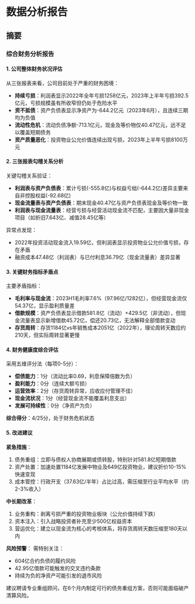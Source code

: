 # 数据分析报告

## 摘要
### 综合财务分析报告

#### 1. 公司整体财务状况评估
从三张报表来看，公司目前处于严重的财务困境：
- **持续亏损**：利润表显示2022年全年亏损1258亿元，2023年上半年亏损392.5亿元，亏损规模虽有所收窄但仍处于危险水平
- **资不抵债**：资产负债表显示净资产为-644.2亿元（2023年6月），且连续三期均为负值
- **流动性危机**：流动负债净额-713.1亿元，现金及等价物仅40.47亿元，远不足以覆盖短期债务
- **资产质量恶化**：投资物业公允价值连续出现亏损，2023年上半年亏损8100万元

#### 2. 三张报表勾稽关系分析
关键勾稽关系验证：
- **利润表与资产负债表**：累计亏损(-555.8亿)与权益亏绌(-644.2亿)差异主要来自非控股权益(-92.68亿)
- **现金流量表与资产负债表**：期末现金40.47亿与资产负债表现金及等价物一致
- **利润表与现金流量表**：经营亏损与经营活动现金流不匹配，主要因大量非现金项目（如折旧7.643亿、减值28.45亿等）

异常点发现：
- 2022年投资活动现金流入19.59亿，但利润表显示投资物业公允价值亏损，存在矛盾
- 融资成本47.48亿（利润表）与已付利息36.79亿（现金流量表）差异显著

#### 3. 关键财务指标矛盾点
主要矛盾指标：
- **毛利率与现金流**：2023H1毛利率7.6%（97.96亿/1282亿），但经营现金流仅54.37亿，显示盈利质量差
- **借款规模**：资产负债表显示借款581.8亿（流动）+429.5亿（非流动），但现金流量表显示新增借款45.72亿，偿还20.73亿，无法解释全部借款变动
- **存货周转**：存货1184亿vs年销售成本2051亿（2022年），理论周转天数应约210天，但实际周转显著更慢

#### 4. 财务健康度综合评估
采用五维评分法（每项0-5分）：
- **偿债能力**：1分（流动比率0.69，利息保障倍数为负）
- **盈利能力**：0分（连续大额亏损）
- **运营效率**：2分（存货周转异常，应收应付管理不佳）
- **现金流状况**：1分（经营现金流不能覆盖利息支出）
- **发展可持续性**：0分（净资产为负）

**综合得分**：4/25分，处于财务危机状态

#### 5. 改进建议
**紧急措施**：
1. 债务重组：立即与债权人协商展期或债转股，特别针对581.8亿短期借款
2. 资产处置：加速处置1184亿发展中物业及649亿投资物业，建议折价10-15%快速变现
3. 成本管控：行政开支（37.63亿/半年）占比过高，需压缩至行业平均水平（约2-3%收入）

**中长期改革**：
1. 业务重构：剥离亏损严重的投资物业板块（公允价值持续下跌）
2. 资本注入：引入战略投资者补充至少500亿权益资本
3. 营运优化：建立以现金流为核心的考核体系，将存货周转天数压缩至180天以内

**风险预警**：
需特别关注：
- 604亿合约负债的履约风险
- 42.95亿借款可能触发的交叉违约条款
- 持续为负的净资产可能引发的退市风险

建议聘请专业重组顾问，在6个月内制定可行的债务重组方案，否则可能面临破产清算风险。

